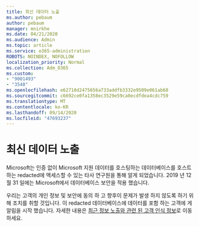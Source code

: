 ```yaml
---
title: 최신 데이터 노출
ms.author: pebaum
author: pebaum
manager: mnirkhe
ms.date: 04/21/2020
ms.audience: Admin
ms.topic: article
ms.service: o365-administration
ROBOTS: NOINDEX, NOFOLLOW
localization_priority: Normal
ms.collection: Adm_O365
ms.custom:
- "9001493"
- "3548"
ms.openlocfilehash: e62710d2475656a733addfb3332e9509e061ab68
ms.sourcegitcommit: c6692ce0fa1358ec3529e59ca0ecdfdea4cdc759
ms.translationtype: MT
ms.contentlocale: ko-KR
ms.lasthandoff: 09/14/2020
ms.locfileid: "47693237"
---
```

# <a name="recent-data-exposure"></a>최신 데이터 노출

Microsoft는 인증 없이 Microsoft 지원 데이터를 호스팅하는 데이터베이스를 호스트 하는 redacted에 액세스할 수 있는 타사 연구원을 통해 알게 되었습니다. 2019 년 12 월 31 일에는 Microsoft에서 데이터베이스 보안을 적용 했습니다.

우리는 고객의 개인 정보 및 보안에 동의 하 고 향후이 문제가 발생 하지 않도록 하기 위해 조치를 취할 것입니다. 이 redacted 데이터베이스에 데이터를 포함 하는 고객에 게 알림을 시작 했습니다. 자세한 내용은 [최근 정보 노출와 관련 된 고객 인식 정보](https://aka.ms/privacyinfo)로 이동 하세요.
